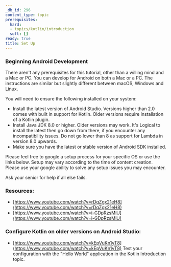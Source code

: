 ```yaml
---
_db_id: 296
content_type: topic
prerequisites:
  hard:
  - topics/kotlin/introduction
  soft: []
ready: true
title: Set Up
---
```


### Beginning Android Development

There aren't any prerequisites for this tutorial, other than a willing mind and a Mac or PC. You can develop for Android on both a Mac or a PC. The instructions are similar but slightly different between macOS, Windows and Linux.

You will need to ensure the following installed on your system:

- Install the latest version of Android Studio. Versions higher than 2.0 comes with built in support for Kotlin. Older versions require installation of a Kotlin plugin.
- Install Java JDK 8.0 or higher. Older versions may work. It's Logical to install the latest then go down from there, if you encounter any incompatibility issues. Do not go lower than 8 as support for Lambda in version 8.0 upwards.
- Make sure you have the latest or stable version of Android SDK installed.

Please feel free to google a setup process for your specific OS or use the links below. Setup may vary according to the time of content creation. Please use your google ability to solve any setup issues you may encounter.

Ask your senior for help if all else fails.

### Resources:

- [https://www.youtube.com/watch?v=rDqZgx21eH8](https://www.youtube.com/watch?v=rDqZgx21eH8)
- [https://www.youtube.com/watch?v=i-GDpRzsMiU](https://www.youtube.com/watch?v=i-GDpRzsMiU)

### Configure Kotlin on older versions on Android Studio:

- [https://www.youtube.com/watch?v=kEpVuKn1yT8](https://www.youtube.com/watch?v=kEpVuKn1yT8)
Test your configuration with the &quot;Hello World&quot; application in the Kotlin Introduction topic.